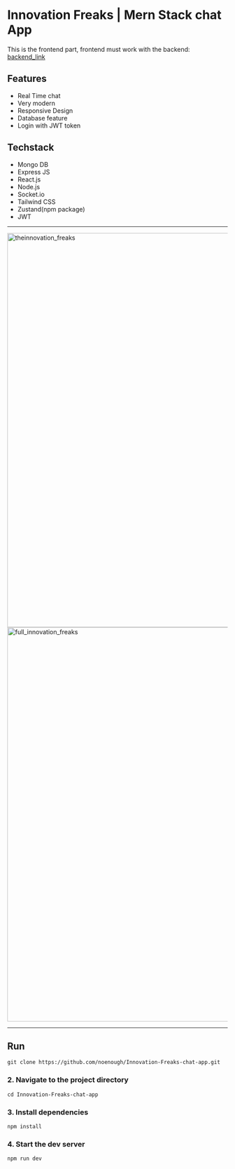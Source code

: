 # Innovation Freaks | Mern Stack chat App

This is the frontend part, frontend must work with the backend: [backend_link](https://github.com/noenough/api_information_freaks_chat_app)
## Features
- Real Time chat
- Very modern
- Responsive Design
- Database feature
- Login with JWT token
  

## Techstack
- Mongo DB
- Express JS
- React.js
- Node.js
- Socket.io
- Tailwind CSS
- Zustand(npm package)
- JWT
---
<img width="1600" height="900" alt="theinnovation_freaks" src="https://github.com/user-attachments/assets/52591751-e084-4d0e-83a8-fbb46f83edda" />
<img width="1600" height="900" alt="full_innovation_freaks" src="https://github.com/user-attachments/assets/b705c395-90ef-43f2-ac47-efcad54434af" />



---

## Run
`git clone https://github.com/noenough/Innovation-Freaks-chat-app.git`

### 2. Navigate to the project directory
`cd Innovation-Freaks-chat-app`

### 3. Install dependencies
`npm install`

### 4. Start the dev server
`npm run dev`
